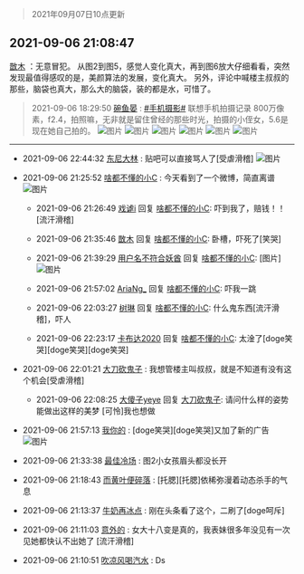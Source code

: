 > 2021年09月07日10点更新
<link rel="stylesheet" href="https://cdn.jsdelivr.net/gh/taotie6/sampleJSON@main/css/photo_show.css">
<meta name="referrer" content="no-referrer" />


 ## 2021-09-06 21:08:47 

 [㪚木](https://www.coolapk.com/feed/29810731?shareKey=NDA5ZTE1YWExMGJhNjEzNjEzOWU~) ：无意冒犯。
从图2到图5，感觉人变化真大，再到图6放大仔细看看，突然发现最值得感叹的是，美颜算法的发展，变化真大。
另外，评论中喊楼主叔叔的那些，脑袋也真大，那么大的脑袋，装的都是水，可惜了。 

<div class="album">
</div>

> 2021-09-06 18:29:50 
> [碗鱼晏](https://www.coolapk.com/feed/29807487?shareKey=NTEzNDJkNjc0Yzk0NjEzNjEzOWU~) : <a class="feed-link-tag" href="/t/手机摄影?type=0">#手机摄影#</a> 联想手机拍摄记录 800万像素，f2.4，拍照嘛，无非就是留住曾经的那些时光，拍摄的小侄女，5.6是现在她自己拍的。 
![图片](https://image.coolapk.com/feed/2021/0906/18/11731737_bf62e121_4184_6256@1600x1200.jpeg)
![图片](https://image.coolapk.com/feed/2021/0906/18/11731737_5d21c673_4184_6258@800x1067.jpeg)
![图片](https://image.coolapk.com/feed/2021/0906/18/11731737_454394f9_4184_626@1440x2560.jpeg)
![图片](https://image.coolapk.com/feed/2021/0906/18/11731737_9bdb2d50_4184_6262@1440x2560.jpeg)
![图片](https://image.coolapk.com/feed/2021/0906/18/11731737_cbf74f9b_5381_1429@1280x720.jpeg)
![图片](https://image.coolapk.com/feed/2021/0906/18/11731737_dc770173_4184_6266@2133x1600.jpeg)

 ------- 

- 2021-09-06 22:44:32 [东尼大林](uid=1612569) : 贴吧可以直接骂人了[受虐滑稽] ![图片](https://image.coolapk.com/feed/2021/0906/22/1612569_72ebefa7_9470_4226@1025x1026.jpeg)

- 2021-09-06 21:25:52 [啥都不懂的小C](uid=2418955) : 今天看到了一个微博，简直离谱 ![图片](https://image.coolapk.com/feed/2021/0906/21/2418955_0ef4d37a_4751_4924@186x331.gif)

    - 2021-09-06 21:26:49 [戏谑i](uid=2991445) 回复 [啥都不懂的小C](uid=2418955): 吓到我了，赔钱！！[流汗滑稽] 

    - 2021-09-06 21:35:46 [㪚木](uid=1081091) 回复 [啥都不懂的小C](uid=2418955): 卧槽，吓死了[笑哭] 

    - 2021-09-06 21:39:29 [用户名不符合妖酋](uid=1105274) 回复 [啥都不懂的小C](uid=2418955): [图片] ![图片](https://image.coolapk.com/feed/2021/0906/21/1105274_ef8d2b1c_5567_9476@640x1034.jpeg)

    - 2021-09-06 21:57:02 [AriaNg_](uid=3504887) 回复 [啥都不懂的小C](uid=2418955): 吓我一跳 

    - 2021-09-06 22:03:27 [树琳](uid=1807052) 回复 [啥都不懂的小C](uid=2418955): 什么鬼东西[流汗滑稽]，吓人 

    - 2021-09-06 22:23:17 [卡布达2020](uid=696546) 回复 [啥都不懂的小C](uid=2418955): 太淦了[doge笑哭][doge笑哭][doge笑哭] 

- 2021-09-06 22:01:21 [大刀砍鬼子](uid=3992474) : 我想管楼主叫叔叔，就是不知道有没有这个机会[受虐滑稽] 

    - 2021-09-06 22:08:25 [大傻子yeye](uid=1019731) 回复 [大刀砍鬼子](uid=3992474): 请问什么样的姿势能做出这样的美梦 [可怜]我也想做 

- 2021-09-06 21:57:13 [我你的](uid=3530668) : [doge笑哭][doge笑哭]又加了新的广告 ![图片](https://image.coolapk.com/feed/2021/0906/21/3530668_e071e219_6632_8591@1080x2400.jpeg)

- 2021-09-06 21:33:38 [最佳冷场](uid=1721756) : 图2小女孩眉头都没长开 

- 2021-09-06 21:18:43 [而黄叶便碎落](uid=2845514) : [托腮][托腮]依稀弥漫着动态杀手的气息 

- 2021-09-06 21:13:37 [牛奶再冰点](uid=3069237) : 刚在头条看了这个，二刷了[doge呵斥] 

- 2021-09-06 21:11:03 [意外的](uid=1064856) : 女大十八变是真的，我表妹很多年没见有一次见她都快认不出她了 [流汗滑稽] 

- 2021-09-06 21:10:51 [吹凉风喝汽水](uid=1078141) : Ds 

